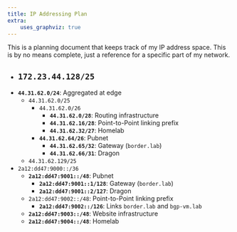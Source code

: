 ```yaml
---
title: IP Addressing Plan
extra:
    uses_graphviz: true
---
```


This is a planning document that keeps track of my IP address space. This is by no means complete, just a reference for a specific part of my network.

- `172.23.44.128/25`
  - 
- **`44.31.62.0/24`**: Aggregated at edge
  - `44.31.62.0/25`
    - `44.31.62.0/26`
      - **`44.31.62.0/28`**: Routing infrastructure
      - **`44.31.62.16/28`**: Point-to-Point linking prefix
      - **`44.31.62.32/27`**: Homelab
    - **`44.31.62.64/26`**: Pubnet
      - **`44.31.62.65/32`**: Gateway (`border.lab`)
      - **`44.31.62.66/31`**: Dragon
  - `44.31.62.129/25`
- `2a12:dd47:9000::/36`
  - **`2a12:dd47:9001::/48`**: Pubnet
    - **`2a12:dd47:9001::1/128`**: Gateway (`border.lab`)
    - **`2a12:dd47:9001::2/127`**: Dragon
  - `2a12:dd47:9002::/48`: Point-to-Point linking prefix
    - **`2a12:dd47:9002::/126`**: Links `border.lab` and `bgp-vm.lab`
  - **`2a12:dd47:9003::/48`**: Website infrastructure
  - **`2a12:dd47:9004::/48`**: Homelab
